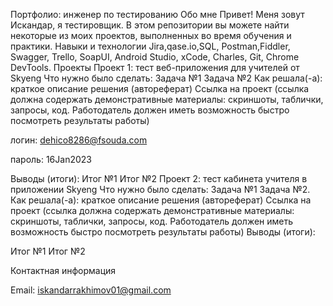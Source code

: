 Портфолио: инженер по тестированию
Обо мне
Привет! Меня зовут Искандар, я тестировщик.
В этом репозитории вы можете найти некоторые из моих проектов, выполненных во время обучения и практики.
Навыки и технологии
Jira,qase.io,SQL, Postman,Fiddler, Swagger, Trello,
SoapUI, Android Studio, xCode, Charles, Git, Chrome DevTools.
Проекты
Проект 1: тест веб-приложения для учителей от Skyeng
Что нужно было сделать:
Задача №1
Задача №2
Как решала(-а): краткое описание решения (автореферат)
Ссылка на проект (ссылка должна содержать демонстративные материалы: скриншоты, таблички, запросы, код. Работодатель должен иметь возможность быстро посмотреть результаты работы)

логин: dehico8286@fsouda.com

пароль: 16Jan2023

Выводы (итоги):
Итог №1
Итог №2
Проект 2: тест кабинета учителя в приложении Skyeng
Что нужно было сделать:
Задача №1
Задача №2.
Как решала(-а): краткое описание решения (автореферат)
Ссылка на проект (ссылка должна содержать демонстративные материалы: скриншоты, таблички, запросы, код. Работодатель должен иметь возможность быстро посмотреть результаты работы)
Выводы (итоги):

Итог №1
Итог №2

Контактная информация

Email: iskandarrakhimov01@gmail.com

